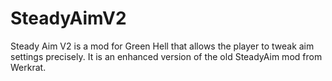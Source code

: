 # SteadyAimV2
Steady Aim V2 is a mod for Green Hell that allows the player to tweak aim settings precisely. It is an enhanced version of the old SteadyAim mod from Werkrat.
